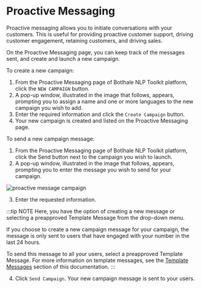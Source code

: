 # Proactive Messaging

Proactive messaging allows you to initiate conversations with your customers. This is useful for providing proactive customer support, driving customer engagement, retaining customers, and driving sales. 

On the Proactive Messaging page, you can keep track of the messages sent, and create and launch a new campaign.

To create a new campaign:

1. From the Proactive Messaging page of Botlhale NLP Toolkit platform, click the `NEW CAMPAIGN` button.
2. A pop-up window, illustrated in the image that follows, appears, prompting you to assign a name and one or more languages to the new campaign you wish to add.
3. Enter the required information and click the `Create Campaign` button.
4. Your new campaign is created and listed on the Proactive Messaging page.

To send a new campaign message:

1. From the Proactive Messaging page of Botlhale NLP Toolkit platform, click the Send button next to the campaign you wish to launch.
2. A pop-up window, illustrated in the image that follows, appears, prompting you to enter the message you wish to send for your campaign.

![proactive message campaign](https://botlhale-ai-assets.s3.amazonaws.com/doc-imgs/proactive-message-campaign.png)

3. Enter the requested information.

:::tip NOTE
Here, you have the option of creating a new message or selecting a preapproved Template Message from the drop-down menu. 

If you choose to create a new campaign message for your campaign, the message is only sent to users that have engaged with your number in the last 24 hours. 

To send this message to all your users, select a preapproved Template Message. For more information on template messages, see the [Template Messages](https://docs.botlhale.xyz/docs/Platform/help-desk/Template%20Messages) section of this documentation.
:::

4. Click `Send Campaign`. Your new campaign message is sent to your users. 



